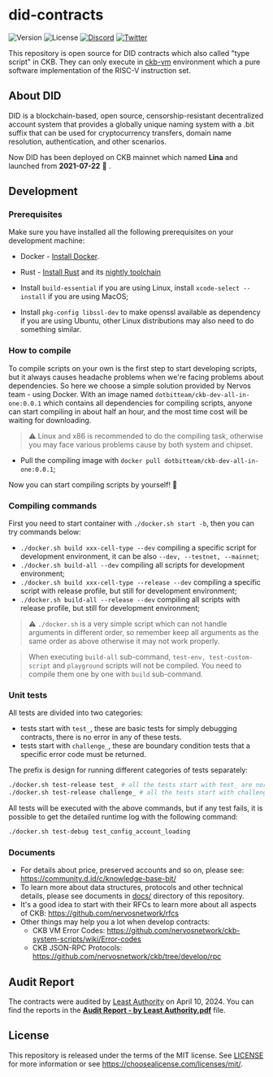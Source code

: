 # did-contracts

![Version](https://img.shields.io/github/release/dotbitHQ/did-contracts.svg)
![License](https://img.shields.io/github/license/dotbitHQ/did-contracts.svg)
[![Discord](https://img.shields.io/badge/Discord-7289DA?style=for-the-badge&logo=discord&logoColor=white)](https://discord.com/invite/did)
[![Twitter](https://img.shields.io/badge/Twitter-1DA1F2?style=for-the-badge&logo=twitter&logoColor=white)](https://x.com/intent/follow?screen_name=DIDbased)

This repository is open source for DID contracts which also called "type script" in CKB. They can only execute in [ckb-vm](https://github.com/nervosnetwork/ckb-vm) environment which a pure software implementation of the RISC-V instruction set.


## About DID

DID is a blockchain-based, open source, censorship-resistant decentralized account system that provides a globally unique naming system with a .bit suffix that can be used for cryptocurrency transfers, domain name resolution, authentication, and other scenarios.

Now DID has been deployed on CKB mainnet which named **Lina** and launched from **2021-07-22** 🎉 .

## Development

### Prerequisites

Make sure you have installed all the following prerequisites on your development machine:
- Docker - [Install Docker](https://docs.docker.com/engine/install/).
- Rust - [Install Rust](https://www.rust-lang.org/tools/install) and its [nightly toolchain](https://rust-lang.github.io/rustup/concepts/toolchains.html)

- Install `build-essential` if you are using Linux, install `xcode-select --install` if you are using MacOS;
- Install `pkg-config libssl-dev` to make openssl available as dependency if you are using Ubuntu, other Linux distributions may also need to do something similar.


### How to compile

To compile scripts on your own is the first step to start developing scripts, but it always causes headache problems when we're facing problems about dependencies.
So here we choose a simple solution provided by Nervos team - using Docker. With an image named `dotbitteam/ckb-dev-all-in-one:0.0.1` which contains all dependencies
for compiling scripts, anyone can start compiling in about half an hour, and the most time cost will be waiting for downloading.

> ⚠️ Linux and x86 is recommended to do the compiling task, otherwise you may face various problems cause by both system and chipset.

- Pull the compiling image with `docker pull dotbitteam/ckb-dev-all-in-one:0.0.1`;

Now you can start compiling scripts by yourself! 🚀

### Compiling commands

First you need to start container with `./docker.sh start -b`, then you can try commands below:

- `./docker.sh build xxx-cell-type --dev` compiling a specific script for development environment, it can be
  also `--dev, --testnet, --mainnet`;
- `./docker.sh build-all --dev` compiling all scripts for development environment;
- `./docker.sh build xxx-cell-type --release --dev` compiling a specific script with release profile, but still for development environment;
- `./docker.sh build-all --release --dev` compiling all scripts with release profile, but still for development environment;

> ⚠️ `./docker.sh` is a very simple script which can not handle arguments in different order, so remember keep all arguments as the same
> order as above otherwise it may not work properly.

> When executing `build-all` sub-command, `test-env, test-custom-script` and `playground` scripts will not be compiled. You need to compile
> them one by one with `build` sub-command.

### Unit tests

All tests are divided into two categories:

- tests start with `test_`, these are basic tests for simply debugging contracts, there is no error in any of these tests.
- tests start with `challenge_`, these are boundary condition tests that a specific error code must be returned.

The prefix is design for running different categories of tests separately:

```bash
./docker.sh test-release test_ # all the tests start with test_ are normal tests
./docker.sh test-release challenge_ # all the tests start with challenge_ are abnormal tests
```

All tests will be executed with the above commands, but if any test fails, it is possible to get the detailed runtime log with the following command:

```bash
./docker.sh test-debug test_config_account_loading
```

### Documents

- For details about price, preserved accounts and so on, please see: https://community.d.id/c/knowledge-base-bit/
- To learn more about data structures, protocols and other technical details, please see documents in [docs/](https://github.com/dotbitHQ/did-contracts/tree/docs/docs) directory of this repository.
- It's a good idea to start with their RFCs to learn more about all aspects of CKB: https://github.com/nervosnetwork/rfcs
- Other things may help you a lot when develop contracts:
  - CKB VM Error Codes: https://github.com/nervosnetwork/ckb-system-scripts/wiki/Error-codes
  - CKB JSON-RPC Protocols: https://github.com/nervosnetwork/ckb/tree/develop/rpc


## Audit Report

The contracts were audited by [Least Authority](https://leastauthority.com/) on April 10, 2024. You can find the reports in the [**Audit Report - by Least Authority.pdf**](https://github.com/dotbitHQ/did-contracts/blob/master/Audit%20Report%20-%20by%20Least%20Authority.pdf) file.


## License

This repository is released under the terms of the MIT license. See [LICENSE](LICENSE) for more information or see https://choosealicense.com/licenses/mit/.

